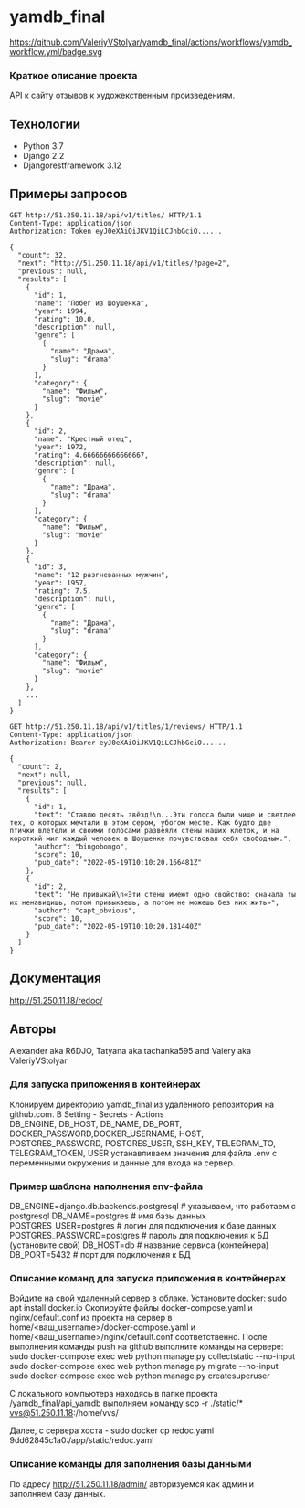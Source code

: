 # yamdb_final

https://github.com/ValeriyVStolyar/yamdb_final/actions/workflows/yamdb_workflow.yml/badge.svg

### Краткое описание проекта

API к сайту отзывов к художекственным произведениям.

## Технологии

- Python 3.7
- Django 2.2
- Djangorestframework 3.12

## Примеры запросов

```
GET http://51.250.11.18/api/v1/titles/ HTTP/1.1
Content-Type: application/json
Authorization: Token eyJ0eXAiOiJKV1QiLCJhbGciO......

{
  "count": 32,
  "next": "http://51.250.11.18/api/v1/titles/?page=2",
  "previous": null,
  "results": [
    {
      "id": 1,
      "name": "Побег из Шоушенка",
      "year": 1994,
      "rating": 10.0,
      "description": null,
      "genre": [
        {
          "name": "Драма",
          "slug": "drama"
        }
      ],
      "category": {
        "name": "Фильм",
        "slug": "movie"
      }
    },
    {
      "id": 2,
      "name": "Крестный отец",
      "year": 1972,
      "rating": 4.666666666666667,
      "description": null,
      "genre": [
        {
          "name": "Драма",
          "slug": "drama"
        }
      ],
      "category": {
        "name": "Фильм",
        "slug": "movie"
      }
    },
    {
      "id": 3,
      "name": "12 разгневанных мужчин",
      "year": 1957,
      "rating": 7.5,
      "description": null,
      "genre": [
        {
          "name": "Драма",
          "slug": "drama"
        }
      ],
      "category": {
        "name": "Фильм",
        "slug": "movie"
      }
    },
    ...
  ]
}
```
```
GET http://51.250.11.18/api/v1/titles/1/reviews/ HTTP/1.1
Content-Type: application/json
Authorization: Bearer eyJ0eXAiOiJKV1QiLCJhbGciO......

{
  "count": 2,
  "next": null,
  "previous": null,
  "results": [
    {
      "id": 1,
      "text": "Ставлю десять звёзд!\n...Эти голоса были чище и светлее тех, о которых мечтали в этом сером, убогом месте. Как будто две птички влетели и своими голосами развеяли стены наших клеток, и на короткий миг каждый человек в Шоушенке почувствовал себя свободным.",
      "author": "bingobongo",
      "score": 10,
      "pub_date": "2022-05-19T10:10:20.166481Z"
    },
    {
      "id": 2,
      "text": "Не привыкай\n«Эти стены имеют одно свойство: сначала ты их ненавидишь, потом привыкаешь, а потом не можешь без них жить»",
      "author": "capt_obvious",
      "score": 10,
      "pub_date": "2022-05-19T10:10:20.181440Z"
    }
  ]
}
```

## Документация

http://51.250.11.18/redoc/

## Авторы

Alexander aka R6DJO, Tatyana aka tachanka595 and Valery aka ValeriyVStolyar

### Для запуска приложения в контейнерах

Клонируем директорию yamdb_final из удаленного репозитория на github.com. В Setting - Secrets - Actions  
DB_ENGINE, DB_HOST, DB_NAME, DB_PORT, DOCKER_PASSWORD,DOCKER_USERNAME, HOST, POSTGRES_PASSWORD, POSTGRES_USER, SSH_KEY, TELEGRAM_TO, TELEGRAM_TOKEN, USER устанавливаем значения для файла .env с переменными окружения и данные для входа на сервер.

### Пример шаблона наполнения env-файла

DB_ENGINE=django.db.backends.postgresql # указываем, что работаем с postgresql
DB_NAME=postgres # имя базы данных
POSTGRES_USER=postgres # логин для подключения к базе данных
POSTGRES_PASSWORD=postgres # пароль для подключения к БД (установите свой)
DB_HOST=db # название сервиса (контейнера)
DB_PORT=5432 # порт для подключения к БД

### Описание команд для запуска приложения в контейнерах

Войдите на свой удаленный сервер в облаке.
Установите docker: sudo apt install docker.io
Скопируйте файлы docker-compose.yaml и nginx/default.conf из проекта на сервер в home/<ваш_username>/docker-compose.yaml и home/<ваш_username>/nginx/default.conf соответственно.
После выполнения команды push на github выполните команды на сервере:
sudo docker-compose exec web python manage.py collectstatic --no-input
sudo docker-compose exec web python manage.py migrate --no-input
sudo docker-compose exec web python manage.py createsuperuser

С локального компьютера находясь в папке проекта /yamdb_final/api_yamdb выполняем команду
scp -r ./static/* vvs@51.250.11.18:/home/vvs/

Далее, с сервера хоста -
sudo docker cp redoc.yaml 9dd62845c1a0:/app/static/redoc.yaml

### Описание команды для заполнения базы данными

По адресу http://51.250.11.18/admin/ авторизуемся как админ и заполняем базу данных.
